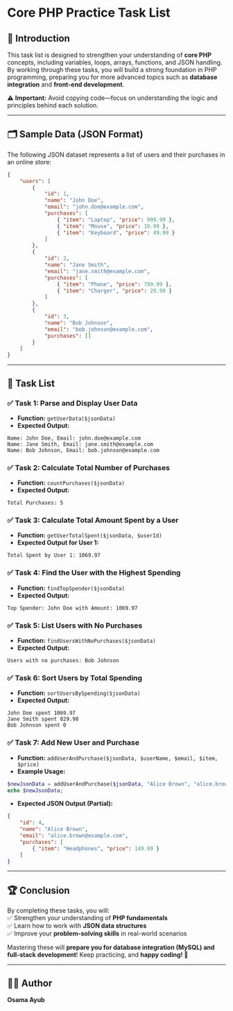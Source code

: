 # Core PHP Practice Task List  

## 📌 Introduction  

This task list is designed to strengthen your understanding of **core PHP** concepts, including variables, loops, arrays, functions, and JSON handling. By working through these tasks, you will build a strong foundation in PHP programming, preparing you for more advanced topics such as **database integration** and **front-end development**.  

⚠ **Important:** Avoid copying code—focus on understanding the logic and principles behind each solution.  

---

## 🗂 Sample Data (JSON Format)  

The following JSON dataset represents a list of users and their purchases in an online store:  

```json
{
    "users": [
        {
            "id": 1,
            "name": "John Doe",
            "email": "john.doe@example.com",
            "purchases": [
                { "item": "Laptop", "price": 999.99 },
                { "item": "Mouse", "price": 19.99 },
                { "item": "Keyboard", "price": 49.99 }
            ]
        },
        {
            "id": 2,
            "name": "Jane Smith",
            "email": "jane.smith@example.com",
            "purchases": [
                { "item": "Phone", "price": 799.99 },
                { "item": "Charger", "price": 29.99 }
            ]
        },
        {
            "id": 3,
            "name": "Bob Johnson",
            "email": "bob.johnson@example.com",
            "purchases": []
        }
    ]
}
```

---

## 📝 Task List  

### ✅ Task 1: Parse and Display User Data  
- **Function:** `getUserData($jsonData)`  
- **Expected Output:**  
```
Name: John Doe, Email: john.doe@example.com  
Name: Jane Smith, Email: jane.smith@example.com  
Name: Bob Johnson, Email: bob.johnson@example.com  
```

### ✅ Task 2: Calculate Total Number of Purchases  
- **Function:** `countPurchases($jsonData)`  
- **Expected Output:**  
```
Total Purchases: 5
```

### ✅ Task 3: Calculate Total Amount Spent by a User  
- **Function:** `getUserTotalSpent($jsonData, $userId)`  
- **Expected Output for User 1:**  
```
Total Spent by User 1: 1069.97
```

### ✅ Task 4: Find the User with the Highest Spending  
- **Function:** `findTopSpender($jsonData)`  
- **Expected Output:**  
```
Top Spender: John Doe with Amount: 1069.97
```

### ✅ Task 5: List Users with No Purchases  
- **Function:** `findUsersWithNoPurchases($jsonData)`  
- **Expected Output:**  
```
Users with no purchases: Bob Johnson
```

### ✅ Task 6: Sort Users by Total Spending  
- **Function:** `sortUsersBySpending($jsonData)`  
- **Expected Output:**  
```
John Doe spent 1069.97  
Jane Smith spent 829.98  
Bob Johnson spent 0  
```

### ✅ Task 7: Add New User and Purchase  
- **Function:** `addUserAndPurchase($jsonData, $userName, $email, $item, $price)`  
- **Example Usage:**  
```php
$newJsonData = addUserAndPurchase($jsonData, "Alice Brown", "alice.brown@example.com", "Headphones", 149.99);
echo $newJsonData;
```

- **Expected JSON Output (Partial):**  
```json
{
    "id": 4,
    "name": "Alice Brown",
    "email": "alice.brown@example.com",
    "purchases": [
        { "item": "Headphones", "price": 149.99 }
    ]
}
```

---

## 🏆 Conclusion  
By completing these tasks, you will:  
✅ Strengthen your understanding of **PHP fundamentals**  
✅ Learn how to work with **JSON data structures**  
✅ Improve your **problem-solving skills** in real-world scenarios  

Mastering these will **prepare you for database integration (MySQL) and full-stack development**! Keep practicing, and **happy coding! 🚀**  

---

## 👨‍💻 Author  
**Osama Ayub**  
